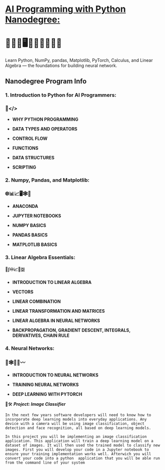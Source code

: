 # <ins>AI Programming with Python Nanodegree: </ins>

# 🦾🤖🦿🖥️🧠👾👩‍💻👨‍💻

Learn Python, NumPy, pandas, Matplotlib, PyTorch, Calculus, and Linear Algebra — the foundations for building  neural network.

## Nanodegree Program Info


### 1. Introduction to Python for AI Programmers:

### 🐍</>

- **WHY PYTHON PROGRAMMING** 

- **DATA TYPES AND OPERATORS**

- **CONTROL FLOW** 

- **FUNCTIONS**

- **DATA STRUCTURES**

- **SCRIPTING**
 

### 2. Numpy, Pandas, and Matplotlib:

### 🌐📊📈🖥️🕸🎡


- **ANACONDA**

- **JUPYTER NOTEBOOKS**

- **NUMPY BASICS**

- **PANDAS BASICS**

- **MATPLOTLIB BASICS**


### 3. Linear Algebra Essentials:

#### 🔢∫♾️📈📐🇩

- **INTRODUCTION TO LINEAR ALGEBRA**

- **VECTORS**

- **LINEAR COMBINATION**

- **LINEAR TRANSFORMATION AND MATRICES**

- **LINEAR ALGEBRA IN NEURAL NETWORKS**

- **BACKPROPAGATION, GRADIENT DESCENT, INTEGRALS, DERIVATIVES, CHAIN RULE**
  

### 4. Neural Networks:

### 🧠🕸️🤖🌐〰

- **INTRODUCTION TO NEURAL NETWORKS**

- **TRAINING NEURAL NETWORKS**

- **DEEP LEARNING WITH PYTORCH**


🎯🛠️ ***Project: Image Classifier***
```
In the next few years software developers will need to know how to incorporate deep learning models into everyday applications. Any device with a camera will be using image classification, object detection and face recognition, all based on deep learning models.

In this project you will be implementing an image classification application. This application will train a deep learning model on a dataset of images. It will then used the trained model to classify new images. First you will develop your code in a Jupyter notebook to ensure your training implementation works well. Afterwich you will convert your code into a python  application that you will be able run from the command line of your system
```
